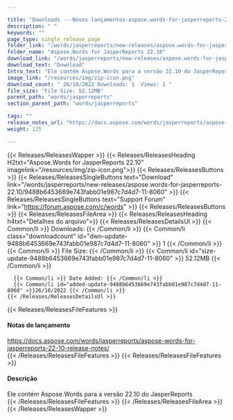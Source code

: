 ```yaml
---

title: "Downloads ---Novos lançamentos-aspose.words-for-jasperreports-22.10"
description: " "
keywords: ""
page_type: single_release_page
folder_link: "/words/jasperreports/new-releases/aspose.words-for-jasperreports-22.10/"
folder_name: "Aspose.Words for JasperReports 22.10"
download_link: "/words/jasperreports/new-releases/aspose.words-for-jasperreports-22.10/9488b6453669e743fabb01e987c7d4d7-11-8060"
download_text: "Download"
Intro_text: "Ele contém Aspose.Words para a versão 22.10 do JasperReports"
image_link: "/resources/img/zip-icon.png"
download_count: " 26/10/2022 Downloads: 1  Views: 1 "
file_size: "File Size: 52.12MB"
parent_path: "words/jasperreports"
section_parent_path: "words/jasperreports"

tags: ""
release_notes_url: "https://docs.aspose.com/words/jasperreports/aspose-words-for-jasperreports-22-10-release-notes/"
weight: 125

---
```


{{< Releases/ReleasesWapper >}}
  {{< Releases/ReleasesHeading H2txt="Aspose.Words for JasperReports 22.10" imagelink="/resources/img/zip-icon.png">}}
  {{< Releases/ReleasesButtons >}}
    {{< Releases/ReleasesSingleButtons text="Download" link="/words/jasperreports/new-releases/aspose.words-for-jasperreports-22.10/9488b6453669e743fabb01e987c7d4d7-11-8060" >}}
    {{< Releases/ReleasesSingleButtons text="Support Forum" link="https://forum.aspose.com/c/words" >}}
  {{< Releases/ReleasesButtons >}}
  {{< Releases/ReleasesFileArea >}}
    {{< Releases/ReleasesHeading h4txt="Detalhes do arquivo">}}
    {{< Releases/ReleasesDetailsUl >}}
      {{< Common/li >}} Downloads: {{< /Common/li >}}
      {{< Common/li class="downloadcount" id="dwn-update-9488b6453669e743fabb01e987c7d4d7-11-8060" >}} 1 {{< /Common/li >}}
      {{< Common/li >}} File Size: {{< /Common/li >}}
      {{< Common/li id="size-update-9488b6453669e743fabb01e987c7d4d7-11-8060" >}} 52.12MB {{< /Common/li >}}

      {{< Common/li >}} Date Added: {{< /Common/li >}}
      {{< Common/li id="added-update-9488b6453669e743fabb01e987c7d4d7-11-8060" >}}26/10/2022 {{< /Common/li >}}
    {{< /Releases/ReleasesDetailsUl >}}

  {{< Releases/ReleasesFileFeatures >}}
      <h4>Notas de lançamento</h4><div> <a href='https://docs.aspose.com/words/jasperreports/aspose-words-for-jasperreports-22-10-release-notes/'>https://docs.aspose.com/words/jasperreports/aspose-words-for-jasperreports-22-10-release-notes/</a></div>
  {{< /Releases/ReleasesFileFeatures >}}
  {{< Releases/ReleasesFileFeatures >}}
      <h4>Descrição</h4><div class="HTMLDescription"> Ele contém Aspose.Words para a versão 22.10 do JasperReports</div>
  {{< /Releases/ReleasesFileFeatures >}}
 {{< /Releases/ReleasesFileArea >}}
{{< /Releases/ReleasesWapper >}}



